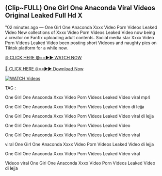 ## (Clip~FULL) One Girl One Anaconda Viral Videos Original Leaked Full Hd X


"02 minutes ago —  One Girl One Anaconda Xxxx Video Porn Videos Leaked Video New collections of   Xxxx Video Porn Videos Leaked Video now being a creator on Fanfix uploading adult contents. Social media star   Xxxx Video Porn Videos Leaked Video been posting short Videoos and naughty pics on Tiktok platform for a while now.


[🌐 CLICK HERE 🟢==►► WATCH NOW](https://ultra-bulletin.blogspot.com/p/ultra-bulletin-23.html)

[🔴 CLICK HERE 🌐==►► Download Now](https://ultra-bulletin.blogspot.com/p/ultra-bulletin-23.html)

[![WATCH Videos](https://i.imgur.com/dJHk4Zq.gif)](https://ultra-bulletin.blogspot.com/p/ultra-bulletin-23.html)


TAG :

One Girl One Anaconda Xxxx Video Porn Videos Leaked Video viral mp4

One Girl One Anaconda Xxxx Video Porn Videos Leaked Video di lejja

One Girl One Anaconda Xxxx Video Porn Videos Leaked Video viral di lejja

One Girl One Anaconda Xxxx Video Porn Videos Leaked Video

One Girl One Anaconda Xxxx Video Porn Videos Leaked Video viral

viral One Girl One Anaconda Xxxx Video Porn Videos Leaked Video di lejja

One Girl One Anaconda Xxxx Video Porn Videos Leaked Video viral

Videoo viral One Girl One Anaconda Xxxx Video Porn Videos Leaked Video di lejja
